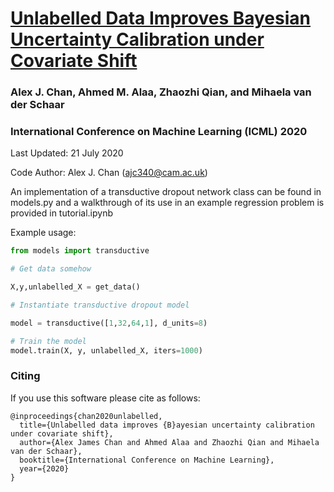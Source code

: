 
# [Unlabelled Data Improves Bayesian Uncertainty Calibration under Covariate Shift](https://arxiv.org/abs/2006.14988)

### Alex J. Chan, Ahmed M. Alaa, Zhaozhi Qian, and Mihaela van der Schaar

### International Conference on Machine Learning (ICML) 2020

Last Updated: 21 July 2020

Code Author: Alex J. Chan (ajc340@cam.ac.uk)

An implementation of a transductive dropout network class can be found in models.py and a walkthrough of its use in an example regression problem is provided in tutorial.ipynb

Example usage:

```python
from models import transductive

# Get data somehow

X,y,unlabelled_X = get_data()

# Instantiate transductive dropout model

model = transductive([1,32,64,1], d_units=8)

# Train the model
model.train(X, y, unlabelled_X, iters=1000)

```

### Citing 

If you use this software please cite as follows:

```
@inproceedings{chan2020unlabelled,
  title={Unlabelled data improves {B}ayesian uncertainty calibration under covariate shift},
  author={Alex James Chan and Ahmed Alaa and Zhaozhi Qian and Mihaela van der Schaar},
  booktitle={International Conference on Machine Learning},
  year={2020}
}
```